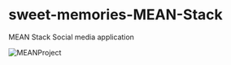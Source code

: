 # sweet-memories-MEAN-Stack
MEAN Stack Social media application


![MEANProject](https://user-images.githubusercontent.com/59020445/126308678-a9399a3e-b191-40a8-aba3-6b352d003f0e.jpeg)
